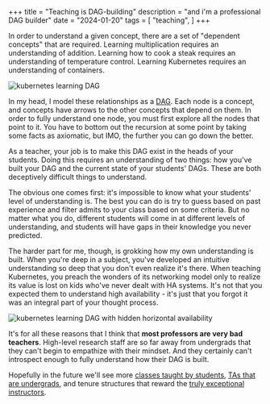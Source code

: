 +++
title = "Teaching is DAG-building"
description = "and i'm a professional DAG builder"
date = "2024-01-20"
tags = [
  "teaching",
]
+++

In order to understand a given concept, there are a set of "dependent concepts" that are required. Learning multiplication requires an understanding of addition. Learning how to cook a steak requires an understanding of temperature control. Learning Kubernetes requires an understanding of containers.

![kubernetes learning DAG](/img/kube_horizontal.svg)

In my head, I model these relationships as a [DAG](https://en.wikipedia.org/wiki/Directed_acyclic_graph). Each node is a concept, and concepts have arrows to the other concepts that depend on them. In order to fully understand one node, you must first explore all the nodes that point to it. You have to bottom out the recursion at some point by taking some facts as axiomatic, but IMO, the further you can go down the better.

As a teacher, your job is to make this DAG exist in the heads of your students. Doing this requires an understanding of two things: how you've built your DAG and the current state of your students' DAGs. These are both deceptively difficult things to understand.

The obvious one comes first: it's impossible to know what your students' level of understanding is. The best you can do is try to guess based on past experience and filter admits to your class based on some criteria. But no matter what you do, different students will come in at different levels of understanding, and students will have gaps in their knowledge you never predicted.

The harder part for me, though, is grokking how my own understanding is built. When you're deep in a subject, you've developed an intuitive understanding so deep that you don't even realize it's there. When teaching Kubernetes, you preach the wonders of its networking model only to realize its value is lost on kids who've never dealt with HA systems. It's not that you expected them to understand high availability - it's just that you forgot it was an integral part of your thought process.

![kubernetes learning DAG with hidden horizontal availability](/img/kube_hidden_horizontal.svg)

It's for all these reasons that I think that **most professors are very bad teachers**. High-level research staff are so far away from undergrads that they can't begin to empathize with their mindset. And they certainly can't introspect enough to fully understand how their DAG is built.

Hopefully in the future we'll see more [classes taught by students](https://www.cis.upenn.edu/~cis19x/), [TAs that are undergrads](https://www.seas.upenn.edu/~cis120/24sp/staff/), and tenure structures that reward the [truly exceptional instructors](https://www.cis.upenn.edu/~swapneel/).


